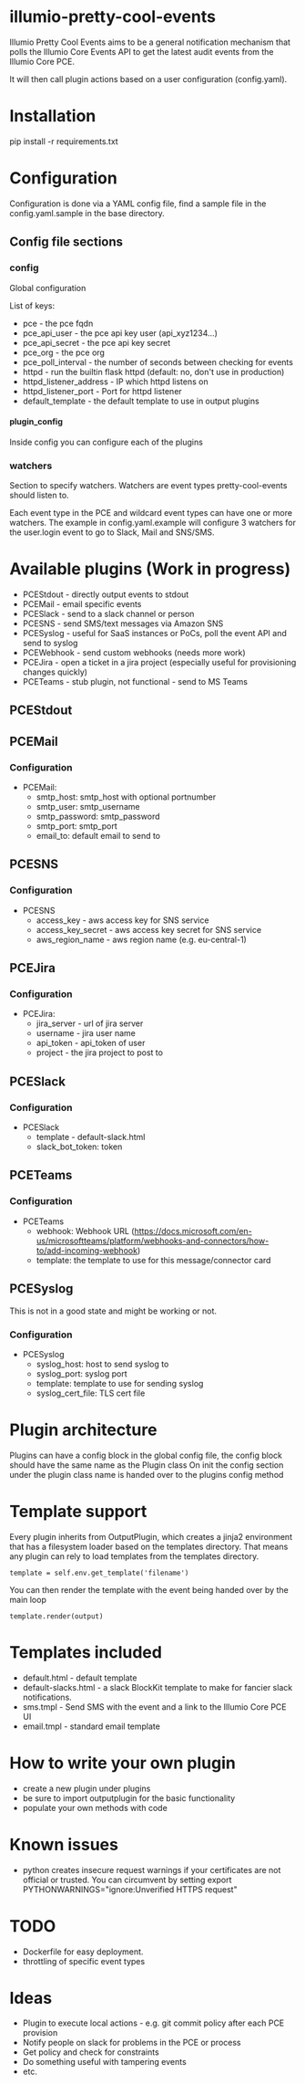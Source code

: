 # illumio-pretty-cool-events

Illumio Pretty Cool Events aims to be a general notification mechanism that polls
the Illumio Core Events API to get the latest audit events from the Illumio Core PCE.

It will then call plugin actions based on a user configuration (config.yaml).

# Installation

  pip install -r requirements.txt

# Configuration

Configuration is done via a YAML config file, find a sample file in the
config.yaml.sample in the base directory.

## Config file sections

### config

Global configuration

List of keys:

* pce - the pce fqdn
* pce_api_user - the pce api key user (api_xyz1234...)
* pce_api_secret - the pce api key secret
* pce_org - the pce org
* pce_poll_interval - the number of seconds between checking for events
* httpd - run the builtin flask httpd (default: no, don't use in production)
* httpd_listener_address - IP which httpd listens on
* httpd_listener_port - Port for httpd listener
* default_template - the default template to use in output plugins

#### plugin_config

Inside config you can configure each of the plugins

### watchers

Section to specify watchers. Watchers are event types pretty-cool-events should listen to.

Each event type in the PCE and wildcard event types can have one or more watchers.
The example in config.yaml.example will configure 3 watchers for the user.login event to go
to Slack, Mail and SNS/SMS.

# Available plugins (Work in progress)

* PCEStdout  - directly output events to stdout
* PCEMail    - email specific events
* PCESlack   - send to a slack channel or person
* PCESNS     - send SMS/text messages via Amazon SNS
* PCESyslog  - useful for SaaS instances or PoCs, poll the event API and send to syslog
* PCEWebhook - send custom webhooks (needs more work)
* PCEJira    - open a ticket in a jira project (especially useful for provisioning changes quickly)
* PCETeams   - stub plugin, not functional - send to MS Teams

## PCEStdout

## PCEMail

### Configuration

* PCEMail: 
  * smtp_host: smtp_host with optional portnumber
  * smtp_user: smtp_username
  * smtp_password: smtp_password
  * smtp_port: smtp_port
  * email_to: default email to send to

## PCESNS

### Configuration

* PCESNS
  * access_key - aws access key for SNS service
  * access_key_secret - aws access key secret for SNS service
  * aws_region_name - aws region name (e.g. eu-central-1)
 
## PCEJira

### Configuration

* PCEJira:
  + jira_server - url of jira server
  + username - jira user name
  + api_token - api_token of user
  + project - the jira project to post to
   
## PCESlack

### Configuration

* PCESlack
  + template - default-slack.html
  + slack_bot_token: token

## PCETeams

### Configuration

* PCETeams
  + webhook: Webhook URL (https://docs.microsoft.com/en-us/microsoftteams/platform/webhooks-and-connectors/how-to/add-incoming-webhook)
  + template: the template to use for this message/connector card


## PCESyslog

This is not in a good state and might be working or not.

### Configuration

* PCESyslog
  +  syslog_host: host to send syslog to
  +  syslog_port: syslog port
  +  template: template to use for sending syslog
  +  syslog_cert_file: TLS cert file

# Plugin architecture

Plugins can have a config block in the global config file, the config block
should have the same name as the Plugin class On init the config section under
the plugin class name is handed over to the plugins config method

# Template support

Every plugin inherits from OutputPlugin, which creates a jinja2 environment
that has a filesystem loader based on the templates directory.
That means any plugin can rely to load templates from the templates directory.

    template = self.env.get_template('filename')

You can then render the template with the event being handed over by the main
loop

    template.render(output)

# Templates included

* default.html - default template
* default-slacks.html - a slack BlockKit template to make for fancier slack notifications.
* sms.tmpl - Send SMS with the event and a link to the Illumio Core PCE UI
* email.tmpl - standard email template

# How to write your own plugin

* create a new plugin under plugins
* be sure to import outputplugin for the basic functionality
* populate your own methods with code

# Known issues

* python creates insecure request warnings if your certificates are not
  official or trusted. You can circumvent by setting export
PYTHONWARNINGS="ignore:Unverified HTTPS request"

# TODO

* Dockerfile for easy deployment.
* throttling of specific event types

# Ideas

* Plugin to execute local actions - e.g. git commit policy after each PCE provision
* Notify people on slack for problems in the PCE or process
* Get policy and check for constraints
* Do something useful with tampering events
* etc.
